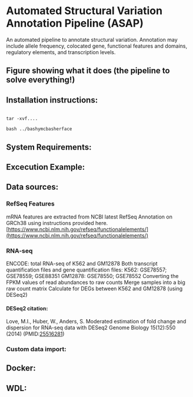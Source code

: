 # Automated Structural Variation Annotation Pipeline (ASAP)

An automated pipeline to annotate structural variation.  Annotation may include allele frequency, colocated gene, functional features and domains, regulatory elements, and transcription levels.

## Figure showing what it does (the pipeline to solve everything!)

## Installation instructions:

``` git clone this

tar -xvf....

bash ../bashymcbasherface 

```

## System Requirements:

## Excecution Example:

## Data sources:

### RefSeq Features
mRNA features are extracted from NCBI latest RefSeq Annotation on GRCh38 using instructions provided here.
[https://www.ncbi.nlm.nih.gov/refseq/functionalelements/](https://www.ncbi.nlm.nih.gov/refseq/functionalelements/)

### RNA-seq 
ENCODE: total RNA-seq of K562 and GM12878
Both transcript quantification files and gene quantification files:
K562: GSE78557; GSE78559; GSE88351
GM12878: GSE78550; GSE78552
Converting the FPKM values of read abundances to raw counts
Merge samples into a big raw count matrix 
Calculate for DEGs between K562 and GM12878 (using DESeq2)

#### DESeq2 citation:
 Love, M.I., Huber, W., Anders, S. Moderated estimation of fold change and dispersion for
  RNA-seq data with DESeq2 Genome Biology 15(12):550 (2014) (PMID:[25516281](https://www.ncbi.nlm.nih.gov/pubmed/25516281))

### Custom data import:

## Docker:

## WDL:


